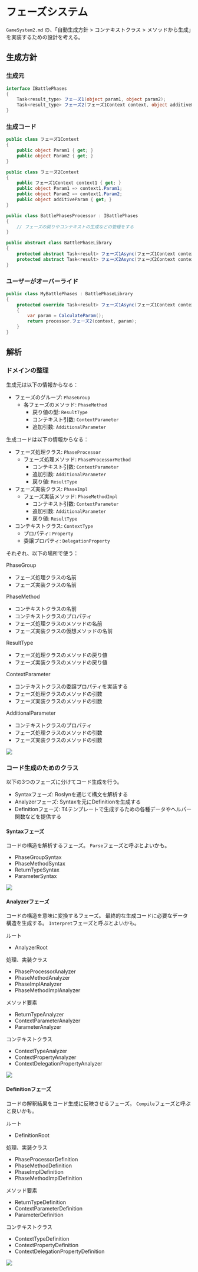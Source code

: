 # フェーズシステム

`GameSystem2.md` の、「自動生成方針 > コンテキストクラス > メソッドから生成」を実装するための設計を考える。

## 生成方針

### 生成元

```csharp
interface IBattlePhases
{
    Task<result_type> フェーズ1(object param1, object param2);
    Task<result_type> フェーズ2(フェーズ1Context context, object additiveParam);
}
```

### 生成コード

```csharp
public class フェーズ1Context
{
    public object Param1 { get; }
    public object Param2 { get; }
}

public class フェーズ2Context
{
    public フェーズ1Context context1 { get; }
    public object Param1 => context1.Param1;
    public object Param2 => context1.Param2;
    public object additiveParam { get; }
}

public class BattlePhasesProcessor : IBattlePhases
{
    // フェーズの戻りやコンテキストの生成などの管理をする
}

public abstract class BattlePhaseLibrary
{
    protected abstract Task<result> フェーズ1Async(フェーズ1Context context, IBattlePhases processor);
    protected abstract Task<result> フェーズ2Async(フェーズ2Context context, IBattlePhases processor);
}
```

### ユーザーがオーバーライド

```csharp
public class MyBattlePhases : BattlePhaseLibrary
{
    protected override Task<result> フェーズ1Async(フェーズ1Context context, BattlePhaseProcessor processor)
    {
        var param = CalculateParam();
        return processor.フェーズ2(context, param);
    }
}
```

## 解析

### ドメインの整理

生成元は以下の情報からなる：

* フェーズのグループ: `PhaseGroup`
    * 各フェーズのメソッド: `PhaseMethod`
        * 戻り値の型: `ResultType`
        * コンテキスト引数: `ContextParameter`
        * 追加引数: `AdditionalParameter`

生成コードは以下の情報からなる：

* フェーズ処理クラス: `PhaseProcessor`
    * フェーズ処理メソッド: `PhaseProcessorMethod`
        * コンテキスト引数: `ContextParameter`
        * 追加引数: `AdditionalParameter`
        * 戻り値: `ResultType`
* フェーズ実装クラス: `PhaseImpl`
    * フェーズ実装メソッド: `PhaseMethodImpl`
        * コンテキスト引数: `ContextParameter`
        * 追加引数: `AdditionalParameter`
        * 戻り値: `ResultType`
* コンテキストクラス: `ContextType`
    * プロパティ: `Property`
    * 委譲プロパティ: `DelegationProperty`

それぞれ、以下の場所で使う：

PhaseGroup

* フェーズ処理クラスの名前
* フェーズ実装クラスの名前

PhaseMethod

* コンテキストクラスの名前
* コンテキストクラスのプロパティ
* フェーズ処理クラスのメソッドの名前
* フェーズ実装クラスの仮想メソッドの名前

ResultType

* フェーズ処理クラスのメソッドの戻り値
* フェーズ実装クラスのメソッドの戻り値

ContextParameter

* コンテキストクラスの委譲プロパティを実装する
* フェーズ処理クラスのメソッドの引数
* フェーズ実装クラスのメソッドの引数

AdditionalParameter

* コンテキストクラスのプロパティ
* フェーズ処理クラスのメソッドの引数
* フェーズ実装クラスのメソッドの引数

![](PhaseSystem/overall.png)

### コード生成のためのクラス

以下の3つのフェーズに分けてコード生成を行う。

* Syntaxフェーズ: Roslynを通じて構文を解析する
* Analyzerフェーズ: Syntaxを元にDefinitionを生成する
* Definitionフェーズ: T4テンプレートで生成するための各種データやヘルパー関数などを提供する

#### Syntaxフェーズ

コードの構造を解析するフェーズ。
`Parse`フェーズと呼ぶとよいかも。

* PhaseGroupSyntax
* PhaseMethodSyntax
* ReturnTypeSyntax
* ParameterSyntax

![](PhaseSystem/syntax.png)

#### Analyzerフェーズ

コードの構造を意味に変換するフェーズ。
最終的な生成コードに必要なデータ構造を生成する。
`Interpret`フェーズと呼ぶとよいかも。

ルート

* AnalyzerRoot

処理、実装クラス

* PhaseProcessorAnalyzer
* PhaseMethodAnalyzer
* PhaseImplAnalyzer
* PhaseMethodImplAnalyzer

メソッド要素

* ReturnTypeAnalyzer
* ContextParameterAnalyzer
* ParameterAnalyzer

コンテキストクラス

* ContextTypeAnalyzer
* ContextPropertyAnalyzer
* ContextDelegationPropertyAnalyzer

![](PhaseSystem/analyzer.png)

#### Definitionフェーズ

コードの解釈結果をコード生成に反映させるフェーズ。
`Compile`フェーズと呼ぶと良いかも。

ルート

* DefinitionRoot

処理、実装クラス

* PhaseProcessorDefinition
* PhaseMethodDefinition
* PhaseImplDefinition
* PhaseMethodImplDefinition

メソッド要素

* ReturnTypeDefinition
* ContextParameterDefinition
* ParameterDefinition

コンテキストクラス

* ContextTypeDefinition
* ContextPropertyDefinition
* ContextDelegationPropertyDefinition

![](PhaseSystem/definition.png)
